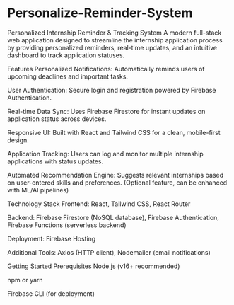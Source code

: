 # Personalize-Reminder-System
Personalized Internship Reminder & Tracking System
A modern full-stack web application designed to streamline the internship application process by providing personalized reminders, real-time updates, and an intuitive dashboard to track application statuses.

Features
Personalized Notifications: Automatically reminds users of upcoming deadlines and important tasks.

User Authentication: Secure login and registration powered by Firebase Authentication.

Real-time Data Sync: Uses Firebase Firestore for instant updates on application status across devices.

Responsive UI: Built with React and Tailwind CSS for a clean, mobile-first design.

Application Tracking: Users can log and monitor multiple internship applications with status updates.

Automated Recommendation Engine: Suggests relevant internships based on user-entered skills and preferences. (Optional feature, can be enhanced with ML/AI pipelines)

Technology Stack
Frontend: React, Tailwind CSS, React Router

Backend: Firebase Firestore (NoSQL database), Firebase Authentication, Firebase Functions (serverless backend)

Deployment: Firebase Hosting

Additional Tools: Axios (HTTP client), Nodemailer (email notifications)

Getting Started
Prerequisites
Node.js (v16+ recommended)

npm or yarn

Firebase CLI (for deployment)
